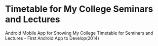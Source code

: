 # Timetable for My College Seminars and Lectures
Android Mobile App for Showing My College Timetable for Seminars and Lectures -  First Android App to Develop(2014)
